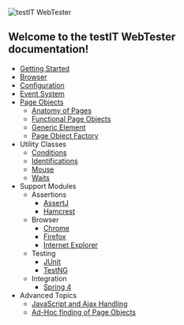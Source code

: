 ![testIT WebTester](images/logo-650x157.png)

## Welcome to the testIT WebTester documentation!

- [Getting Started](chapters/getting-started.md)
- [Browser](chapters/browser.md)
- [Configuration](chapters/configuration.md)
- [Event System](chapters/event-system.md)
- [Page Objects](chapters/page-object.md)
  - [Anatomy of Pages](chapters/page-object-anatomy.md)
  - [Functional Page Objects](chapters/page-object-functional.md)
  - [Generic Element](chapters/page-object-generic.md)
  - [Page Object Factory](chapters/page-object-factory.md)
- Utility Classes
  - [Conditions](chapters/conditions.md)
  - [Identifications](chapters/identifications.md)
  - [Mouse](chapters/mouse.md)
  - [Waits](chapters/waits.md)
- Support Modules
  - Assertions
    - [AssertJ](chapters/support-assertj.md)
    - [Hamcrest](chapters/support-hamcrest.md)
  - Browser
    - [Chrome](chapters/support-chrome.md)
    - [Firefox](chapters/support-firefox.md)
    - [Internet Explorer](chapters/support-ie.md)
  - Testing
    - [JUnit](chapters/support-junit.md)
    - [TestNG](chapters/support-testng.md)
  - Integration
    - [Spring 4](chapters/support-spring4.md)
- Advanced Topics
  - [JavaScript and Ajax Handling](chapters/javascript-ajax.md)
  - [Ad-Hoc finding of Page Objects](chapters/ad-hoc-find.md)



